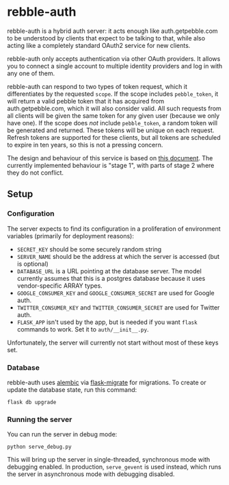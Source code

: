 rebble-auth
===========

rebble-auth is a hybrid auth server: it acts enough like auth.getpebble.com
to be understood by clients that expect to be talking to that, while
also acting like a completely standard OAuth2 service for new clients.

rebble-auth only accepts authentication via other OAuth providers. It
allows you to connect a single account to multiple identity providers
and log in with any one of them.

rebble-auth can respond to two types of token request, which it
differentiates by the requested `scope`. If the scope includes
`pebble_token`, it will return a valid pebble token that it has
acquired from auth.getpebble.com, which it will also consider valid.
All such requests from all clients will be given the same token for
any given user (because we only have one). If the scope does _not_
include `pebble_token`, a random token will be generated and returned.
These tokens will be unique on each request. Refresh tokens are
supported for these clients, but all tokens are scheduled to expire in
ten years, so this is not a pressing concern.

The design and behaviour of this service is based on
[this document](https://docs.google.com/document/d/14cunTaDJ_C7Fz5DlS1NDWIhZosBMvnLrRfxDivE-inQ/edit#heading=h.cgvcuoyv8gjq).
The currently implemented behaviour is "stage 1", with parts of stage 2
where they do not conflict.

Setup
-----

### Configuration

The server expects to find its configuration in a proliferation of
environment variables (primarily for deployment reasons):

- `SECRET_KEY` should be some securely random string
- `SERVER_NAME` should be the address at which the server is accessed
  (but is optional)
- `DATABASE_URL` is a URL pointing at the database server. The model
  currently assumes that this is a postgres database because it uses
  vendor-specific ARRAY types.
- `GOOGLE_CONSUMER_KEY` and `GOOGLE_CONSUMER_SECRET` are used for
  Google auth.
- `TWITTER_CONSUMER_KEY` and `TWITTER_CONSUMER_SECRET` are used for
  Twitter auth.
- `FLASK_APP` isn't used by the app, but is needed if you want `flask`
  commands to work. Set it to `auth/__init__.py`.

Unfortunately, the server will currently not start without most of
these keys set.

### Database

rebble-auth uses [alembic](https://bitbucket.org/zzzeek/alembic) via
[flask-migrate](https://flask-migrate.readthedocs.io/en/latest/) for
migrations. To create or update the database state, run this command:

```
flask db upgrade
```

### Running the server

You can run the server in debug mode:

```
python serve_debug.py
```

This will bring up the server in single-threaded, synchronous mode
with debugging enabled. In production, `serve_gevent` is used instead,
which runs the server in asynchronous mode with debugging disabled.
